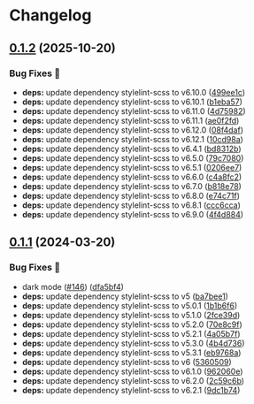 # Changelog

## [0.1.2](https://github.com/hbstack/disqus/compare/v0.1.1...v0.1.2) (2025-10-20)


### Bug Fixes 🐞

* **deps:** update dependency stylelint-scss to v6.10.0 ([499ee1c](https://github.com/hbstack/disqus/commit/499ee1cbb203d92b3169b3c7e3e2dce337565d87))
* **deps:** update dependency stylelint-scss to v6.10.1 ([b1eba57](https://github.com/hbstack/disqus/commit/b1eba573fb102b8736f534af4c65172d73bde6d0))
* **deps:** update dependency stylelint-scss to v6.11.0 ([4d75982](https://github.com/hbstack/disqus/commit/4d75982f1178054dbead2928dbe83b3a46ee3859))
* **deps:** update dependency stylelint-scss to v6.11.1 ([ae0f2fd](https://github.com/hbstack/disqus/commit/ae0f2fd0786e736e6b8e695a8c0c1ce41b1fab98))
* **deps:** update dependency stylelint-scss to v6.12.0 ([08f4daf](https://github.com/hbstack/disqus/commit/08f4dafb86ebe5138c5571d9451363f567342787))
* **deps:** update dependency stylelint-scss to v6.12.1 ([10cd98a](https://github.com/hbstack/disqus/commit/10cd98abdc20ba1f998c01ce4f2dd6bbb307c1c2))
* **deps:** update dependency stylelint-scss to v6.4.1 ([bd8312b](https://github.com/hbstack/disqus/commit/bd8312b61eccdd7ebb79d7ff3f35d65843d0af77))
* **deps:** update dependency stylelint-scss to v6.5.0 ([79c7080](https://github.com/hbstack/disqus/commit/79c7080d9cdc763ea14fde4ae297f3de5547708f))
* **deps:** update dependency stylelint-scss to v6.5.1 ([0206ee7](https://github.com/hbstack/disqus/commit/0206ee7869bde686eb1d5ac9153e7a6935a80fe4))
* **deps:** update dependency stylelint-scss to v6.6.0 ([c4a8fc2](https://github.com/hbstack/disqus/commit/c4a8fc283ad3ba5cc69acfbe614d6aa4d489f1dd))
* **deps:** update dependency stylelint-scss to v6.7.0 ([b818e78](https://github.com/hbstack/disqus/commit/b818e780e325677a4601594c333cb57c64780299))
* **deps:** update dependency stylelint-scss to v6.8.0 ([e74c71f](https://github.com/hbstack/disqus/commit/e74c71f32c0f8327f400db01b06d1e638fc9750b))
* **deps:** update dependency stylelint-scss to v6.8.1 ([ccc6cca](https://github.com/hbstack/disqus/commit/ccc6cca038d214c83d6dc7e83479d45952c403b7))
* **deps:** update dependency stylelint-scss to v6.9.0 ([4f4d884](https://github.com/hbstack/disqus/commit/4f4d88473ca599097ebc7786dcea55bf9e2895f2))

## [0.1.1](https://github.com/hbstack/disqus/compare/v0.1.0...v0.1.1) (2024-03-20)


### Bug Fixes 🐞

* dark mode ([#146](https://github.com/hbstack/disqus/issues/146)) ([dfa5bf4](https://github.com/hbstack/disqus/commit/dfa5bf4b545b155ea5ca6350171bac80919ae891))
* **deps:** update dependency stylelint-scss to v5 ([ba7bee1](https://github.com/hbstack/disqus/commit/ba7bee1d7fefdbe79489eca3156650396ebccd45))
* **deps:** update dependency stylelint-scss to v5.0.1 ([1b1b6f6](https://github.com/hbstack/disqus/commit/1b1b6f680802d8b2eb4f1c1a39d0862fac7f4baf))
* **deps:** update dependency stylelint-scss to v5.1.0 ([2fce39d](https://github.com/hbstack/disqus/commit/2fce39dcb42bb8ba98357d15cd28a953a883326b))
* **deps:** update dependency stylelint-scss to v5.2.0 ([70e8c9f](https://github.com/hbstack/disqus/commit/70e8c9f5d960f9fbf56b7167a84d92e11918ee13))
* **deps:** update dependency stylelint-scss to v5.2.1 ([4a05b7f](https://github.com/hbstack/disqus/commit/4a05b7fe64f62a30a6811c2e28b86879a90a7b40))
* **deps:** update dependency stylelint-scss to v5.3.0 ([4b4d736](https://github.com/hbstack/disqus/commit/4b4d736a618bc9eda9791e9fabdfc967533b5788))
* **deps:** update dependency stylelint-scss to v5.3.1 ([eb9768a](https://github.com/hbstack/disqus/commit/eb9768ad6ced6cd5a77f214bf104d6f0b476d54e))
* **deps:** update dependency stylelint-scss to v6 ([5360509](https://github.com/hbstack/disqus/commit/5360509723d49178b96c1d9ff6775ce9304b6097))
* **deps:** update dependency stylelint-scss to v6.1.0 ([962060e](https://github.com/hbstack/disqus/commit/962060ecf33b117d380f9b5b7404cf42c42ac87b))
* **deps:** update dependency stylelint-scss to v6.2.0 ([2c59c6b](https://github.com/hbstack/disqus/commit/2c59c6bf15361da20ca7a2951af45e20a7e2275f))
* **deps:** update dependency stylelint-scss to v6.2.1 ([9dc1b74](https://github.com/hbstack/disqus/commit/9dc1b74e171930bc604efb7c511a18b8a5ddb8a4))

